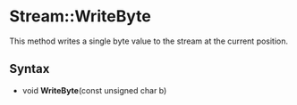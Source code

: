# Stream::WriteByte #
This method writes a single byte value to the stream at the current position.

## Syntax ##
- void **WriteByte**(const unsigned char b)

